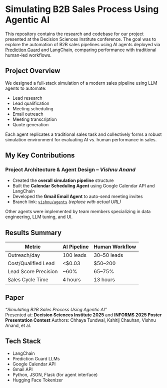 # Simulating B2B Sales Process Using Agentic AI

This repository contains the research and codebase for our project presented at the Decision Sciences Institute conference. The goal was to explore the automation of B2B sales pipelines using AI agents deployed via [Prediction Guard](https://predictionguard.com) and LangChain, comparing performance with traditional human-led workflows.

## Project Overview

We designed a full-stack simulation of a modern sales pipeline using LLM agents to automate:
- Lead research
- Lead qualification
- Meeting scheduling
- Email outreach
- Meeting transcription
- Quote generation

Each agent replicates a traditional sales task and collectively forms a robust simulation environment for evaluating AI vs. human performance in sales.

## My Key Contributions

### Project Architecture & Agent Design – *Vishnu Anand*
- Created the **overall simulation pipeline** structure
- Built the **Calendar Scheduling Agent** using Google Calendar API and LangChain
- Developed the **Gmail Email Agent** to auto-send meeting invites
- Branch link: [`vishnu/agents`]([https://github.com/your-repo-name/tree/vishnu/agents](https://github.com/Vishnuanand77/pg-sales-agent/tree/Vishnu_gmail_calendar_agent)) *(replace with actual URL)*

Other agents were implemented by team members specializing in data engineering, LLM tuning, and UI.

## Results Summary

| Metric                  | AI Pipeline | Human Workflow |
|-------------------------|-------------|----------------|
| Outreach/day            | 100 leads   | 30–50 leads     |
| Cost/Qualified Lead     | <$0.03      | $50–200         |
| Lead Score Precision    | ~60%        | 65–75%          |
| Sales Cycle Time        | 4 hours     | 13 hours        |

## Paper

*“Simulating B2B Sales Process Using Agentic AI”*  
Presented at: **Decision Sciences Institute 2025** and **INFORMS 2025 Poster Presentation Contest** 
Authors: Chhaya Tundwal, Kshitij Chauhan, Vishnu Anand, et al.

## Tech Stack

- LangChain
- Prediction Guard LLMs
- Google Calendar API
- Gmail API
- Python, JSON, Flask (for agent interface)
- Hugging Face Tokenizer
